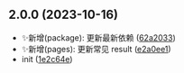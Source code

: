 ## 2.0.0 (2023-10-16)

- ✨新增(package): 更新最新依赖 ([62a2033](https://github.com/2401345934/rspack-react-demo/commit/62a2033))
- ✨新增(pages): 更新常见 result ([e2a0ee1](https://github.com/2401345934/rspack-react-demo/commit/e2a0ee1))
- init ([1e2c64e](https://github.com/2401345934/rspack-react-demo/commit/1e2c64e))
